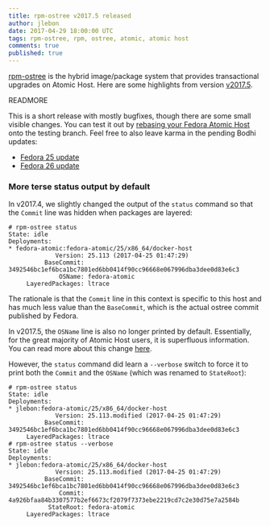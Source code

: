 ```yaml
---
title: rpm-ostree v2017.5 released
author: jlebon
date: 2017-04-29 18:00:00 UTC
tags: rpm-ostree, rpm, ostree, atomic, atomic host
comments: true
published: true
---
```


[rpm-ostree](https://rpm-ostree.readthedocs.org/) is the
hybrid image/package system that provides transactional
upgrades on Atomic Host. Here are some highlights from
version
[v2017.5](https://github.com/projectatomic/rpm-ostree/releases/tag/v2017.5).

READMORE

This is a short release with mostly bugfixes, though there
are some small visible changes. You can test it out by
[rebasing your Fedora Atomic Host](https://fedoraproject.org/wiki/QA:Updates_Testing#Using_it_with_Atomic_Host_.28Fedora_24_and_later.29)
onto the testing branch. Feel free to also leave karma in
the pending Bodhi updates:

- [Fedora 25 update](https://bodhi.fedoraproject.org/updates/FEDORA-2017-2fa9ff86ba)
- [Fedora 26 update](https://bodhi.fedoraproject.org/updates/FEDORA-2017-c5b64407b6)

### More terse status output by default

In v2017.4, we slightly changed the output of the `status`
command so that the `Commit` line was hidden when packages
are layered:

```
# rpm-ostree status
State: idle
Deployments:
* fedora-atomic:fedora-atomic/25/x86_64/docker-host
             Version: 25.113 (2017-04-25 01:47:29)
          BaseCommit: 3492546bc1ef6bca1bc7801ed6bb0414f90cc96668e067996dba3dee0d83e6c3
              OSName: fedora-atomic
     LayeredPackages: ltrace
```

The rationale is that the `Commit` line in this context is
specific to this host and has much less value than the
`BaseCommit`, which is the actual ostree commit published by
Fedora.

In v2017.5, the `OSName` line is also no longer printed by
default. Essentially, for the great majority of Atomic Host
users, it is superfluous information. You can read more
about this change
[here](https://github.com/projectatomic/rpm-ostree/pull/743).

However, the `status` command did learn a `--verbose` switch
to force it to print both the `Commit` and the `OSName`
(which was renamed to `StateRoot`):

```
# rpm-ostree status
State: idle
Deployments:
* jlebon:fedora-atomic/25/x86_64/docker-host
             Version: 25.113.modified (2017-04-25 01:47:29)
          BaseCommit: 3492546bc1ef6bca1bc7801ed6bb0414f90cc96668e067996dba3dee0d83e6c3
     LayeredPackages: ltrace
# rpm-ostree status --verbose
State: idle
Deployments:
* jlebon:fedora-atomic/25/x86_64/docker-host
             Version: 25.113.modified (2017-04-25 01:47:29)
          BaseCommit: 3492546bc1ef6bca1bc7801ed6bb0414f90cc96668e067996dba3dee0d83e6c3
              Commit: 4a926bfaa84b3307577b2ef6673cf2079f7373ebe2219cd7c2e30d75e7a2584b
           StateRoot: fedora-atomic
     LayeredPackages: ltrace
```
